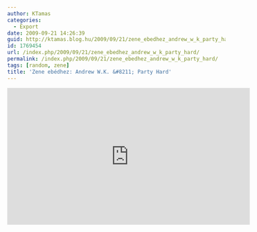 ```yaml
---
author: KTamas
categories:
  - Export
date: 2009-09-21 14:26:39
guid: http://ktamas.blog.hu/2009/09/21/zene_ebedhez_andrew_w_k_party_hard
id: 1769454
url: /index.php/2009/09/21/zene_ebedhez_andrew_w_k_party_hard/
permalink: /index.php/2009/09/21/zene_ebedhez_andrew_w_k_party_hard/
tags: [random, zene]
title: 'Zene ebédhez: Andrew W.K. &#8211; Party Hard'
---
```


<iframe width="560" height="315" src="https://www.youtube.com/embed/WccfbPQNMbg" frameborder="0" allow="accelerometer; autoplay; encrypted-media; gyroscope; picture-in-picture" allowfullscreen></iframe>

